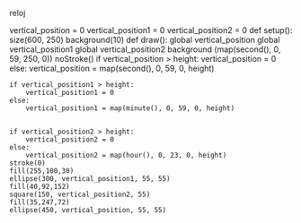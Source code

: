reloj

vertical_position = 0
vertical_position1 = 0
vertical_position2 = 0
def setup():
    size(600, 250)
    background(10)
def draw():
    global vertical_position
    global vertical_position1
    global vertical_position2
    background (map(second(), 0, 59, 250, 0))
    noStroke()
    if vertical_position > height:
        vertical_position = 0
    else:
        vertical_position = map(second(), 0, 59, 0, height)
        
    if vertical_position1 > height:
        vertical_position1 = 0
    else:
        vertical_position1 = map(minute(), 0, 59, 0, height)
        
        
    if vertical_position2 > height:
        vertical_position2 = 0
    else:
        vertical_position2 = map(hour(), 0, 23, 0, height)
    stroke(0)
    fill(255,100,30)
    ellipse(300, vertical_position1, 55, 55)
    fill(40,92,152)
    square(150, vertical_position2, 55)
    fill(35,247,72)
    ellipse(450, vertical_position, 55, 55)